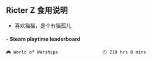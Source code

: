 ## Ricter Z 食用说明
- 喜欢猫猫，是个冇猫孤儿

<!-- steam-box start -->
#### - Steam playtime leaderboard
```text
🎮 World of Warships                 🕘 219 hrs 8 mins
```
<!-- Powered by https://github.com/YouEclipse/steam-box . -->
<!-- steam-box end -->
